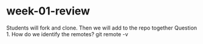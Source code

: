 # week-01-review
Students will fork and clone. Then we will add to the repo together
Question 1. How do we identify the remotes?
git remote -v